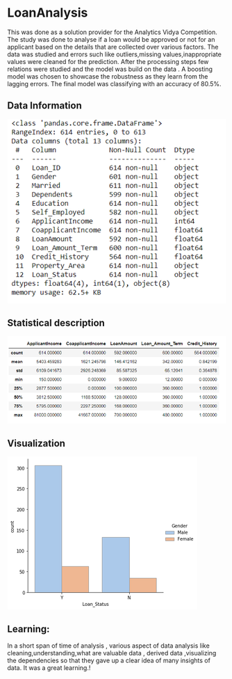 # LoanAnalysis
This was done as a solution provider for the Analytics Vidya Competition.
The study was done to analyse if a loan would be approved or not for an applicant based on the details that are collected over various factors. The data was studied and errors such like outliers,missing values,inappropriate values were cleaned for the prediction. After the processing steps few relations were studied and the model was build on the data .
A boosting model was chosen to showcase the robustness as they learn from the lagging errors. The final model was classifying with an accuracy of 80.5%.
## Data Information
![Data Information](https://github.com/Eva86271/LoanAnalysis/blob/main/Image_LoanAnalysis/Initial_info.PNG)
## Statistical description
![Description](https://github.com/Eva86271/LoanAnalysis/blob/main/Image_LoanAnalysis/Description.PNG)
## Visualization
![Data Exploration](https://github.com/Eva86271/LoanAnalysis/blob/main/Image_LoanAnalysis/output_30_1.png)

## Learning:
In a short span of time of analysis , various aspect of data analysis like cleaning,understanding,what are valuable data , derived data ,visualizing the dependencies so that they gave up a clear idea of many insights of data.
It was a great learning.!




